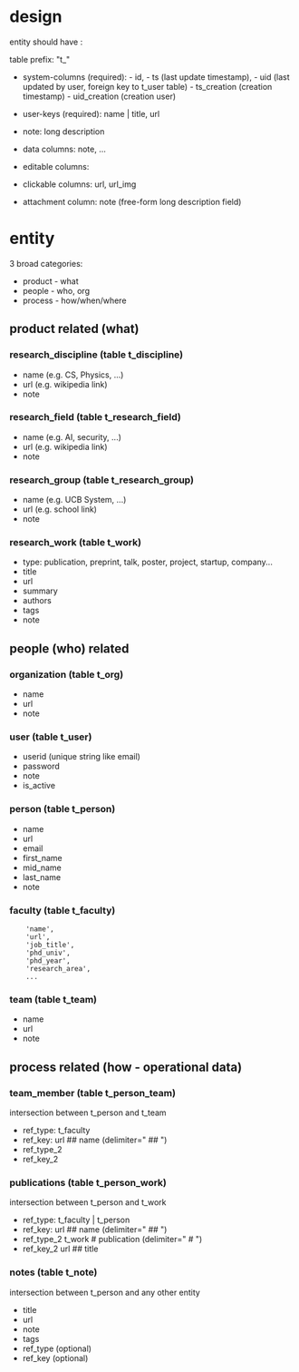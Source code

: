 
# design

entity should have :

table prefix: "t_"

- system-columns (required): 
        - id, 
        - ts (last update timestamp), 
        - uid (last updated by user, foreign key to t_user table)
        - ts_creation (creation timestamp)
        - uid_creation (creation user)

- user-keys (required): name | title, url
- note: long description

- data columns: note, ... 
- editable columns: 
- clickable columns: url, url_img
- attachment column: note (free-form long description field)


# entity
3 broad categories:
- product - what
- people - who, org
- process - how/when/where

## product related (what) 

### research_discipline (table t_discipline)
- name (e.g. CS, Physics, ...)
- url (e.g. wikipedia link)
- note

### research_field (table t_research_field)
- name (e.g. AI, security, ...)
- url (e.g. wikipedia link)
- note

### research_group (table t_research_group)
- name (e.g. UCB System, ...)
- url (e.g. school link)
- note

### research_work  (table t_work)
- type: publication, preprint, talk, poster, project, startup, company...
- title
- url
- summary
- authors
- tags
- note

## people (who) related 

### organization (table t_org)
- name
- url
- note

### user (table t_user)
- userid  (unique string like email)
- password
- note
- is_active

### person (table t_person)
- name
- url
- email
- first_name
- mid_name
- last_name
- note

### faculty  (table t_faculty)
        'name',
        'url',
        'job_title',
        'phd_univ',
        'phd_year',
        'research_area',
        ...

### team (table t_team)
- name
- url
- note

## process related (how - operational data)

### team_member (table t_person_team)
intersection between t_person and t_team
- ref_type: t_faculty
- ref_key: url ## name  (delimiter=" ## ")
- ref_type_2
- ref_key_2

### publications (table t_person_work)
intersection between t_person and t_work
- ref_type: t_faculty | t_person
- ref_key: url ## name  (delimiter=" ## ")
- ref_type_2 t_work # publication (delimiter=" # ")
- ref_key_2  url ## title

### notes (table t_note)
intersection between t_person and any other entity
- title
- url
- note
- tags
- ref_type (optional)
- ref_key (optional)


